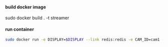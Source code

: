 #### build docker image 
sudo docker build . -t streamer

#### run container 
```sh
sudo docker run -e DISPLAY=$DISPLAY --link redis:redis -e CAM_ID=cam1 -e G_STREAMER_PIPELINE="rtspsrc location=rtsp://admin:Appstud2019@192.168.0.86:10554/udp/av0_0 latency=0 ! decodebin ! videoconvert ! appsink sync=False" -v /tmp/.X11-unix:/tmp/.X11-unix -v $(pwd):/app streamer python -u stream.py
```

